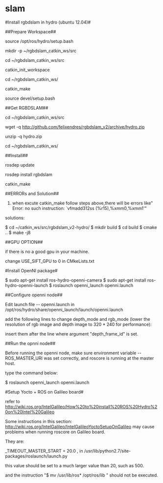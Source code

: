 slam
====

#Install rgbdslam in hydro (ubuntu 12.04)#


##Prepare Workspace##

source /opt/ros/hydro/setup.bash

mkdir -p ~/rgbdslam_catkin_ws/src

cd ~/rgbdslam_catkin_ws/src

catkin_init_workspace

cd ~/rgbdslam_catkin_ws/

catkin_make

source devel/setup.bash


##Get RGBDSLAM##

cd ~/rgbdslam_catkin_ws/src

wget -q http://github.com/felixendres/rgbdslam_v2/archive/hydro.zip

unzip -q hydro.zip

cd ~/rgbdslam_catkin_ws/

##Install##

rosdep update

rosdep install rgbdslam

catkin_make
 
##ERRORs and Solution##

1. when excute catkin_make follow steps above,there will be errors like" Error: no such instruction: `vfmadd312ss (%r15),%xmm0,%xmm1'"

solutions:

$ cd  ~/catkin_ws/src/rgbdslam_v2-hydro/
$ mkdir build
$ cd build
$ cmake ..
$ make -j8

##GPU OPTION##

if there is no a good gpu in your machine.

change USE_SIFT_GPU to 0 in CMkeLists.txt

#Install OpenNI package#

$ sudo apt-get install ros-hydro-openni-camera
$ sudo apt-get install ros-hydro-openni-launch
$ roslaunch openni_launch openni.launch

##Configure openni node##

Edit launch file -- openni.launch in /opt/ros/hydro/share/openni_launch/launch/openni.launch

add the following lines to change depth_mode and rgb_mode (lower the resolution of rgb image and depth image to 320 * 240 for performance):

<param name="/$(arg camera)/driver/image_mode" value="5" />
<param name="/$(arg camera)/driver/depth_mode" value="5" />

insert them after the line where argument "depth_frame_id" is set.

##Run the opnni node##

Before running the openni node, make sure environment variable -- ROS_MASTER_URI was set correctly, and roscore is running at the master host.

type the command below:

$ roslaunch openni_launch openni.launch


#Setup Yocto + ROS on Galileo board#

refer to http://wiki.ros.org/IntelGalileo/How%20to%20install%20ROS%20Hydro%20on%20Intel%20Galileo

Some instructions in this section: http://wiki.ros.org/IntelGalileo/IntelGalileoYoctoSetupOnGalileo may cause problems when running roscore on Galileo board. 

They are:

_TIMEOUT_MASTER_START = 20.0 ,  in /usr/lib/python2.7/site-packages/roslaunch/launch.py

this value should be set to a much larger value than 20, such as 500.

and the instruction "$ mv /usr/lib/ros* /opt/ros/lib "  should not be executed.
